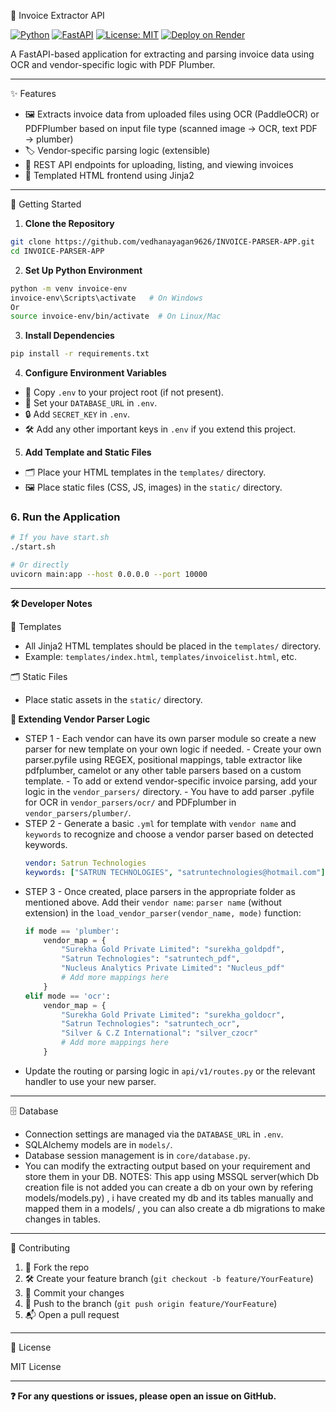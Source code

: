 🧾 Invoice Extractor API

[![Python](https://img.shields.io/badge/python-3.10+-blue.svg)](https://www.python.org/)
[![FastAPI](https://img.shields.io/badge/FastAPI-0.115.13-green.svg)](https://fastapi.tiangolo.com/)
[![License: MIT](https://img.shields.io/badge/License-MIT-yellow.svg)](LICENSE)
[![Deploy on Render](https://img.shields.io/badge/Deploy-Render-blueviolet)](https://render.com/)

A FastAPI-based application for extracting and parsing invoice data using OCR and vendor-specific logic with PDF Plumber.

---

✨ Features

- 🖼️ Extracts invoice data from uploaded files using OCR (PaddleOCR) or PDFPlumber based on input file type (scanned image → OCR, text PDF → plumber)
- 🏷️ Vendor-specific parsing logic (extensible)
- 🔗 REST API endpoints for uploading, listing, and viewing invoices
- 🎨 Templated HTML frontend using Jinja2

---

🚀 Getting Started

1. **Clone the Repository**
```sh
git clone https://github.com/vedhanayagan9626/INVOICE-PARSER-APP.git
cd INVOICE-PARSER-APP
```

2. **Set Up Python Environment**
```sh
python -m venv invoice-env
invoice-env\Scripts\activate   # On Windows
Or
source invoice-env/bin/activate  # On Linux/Mac
```

3. **Install Dependencies**
```sh
pip install -r requirements.txt
```

4. **Configure Environment Variables**
- 📄 Copy `.env` to your project root (if not present).
- 🔑 Set your `DATABASE_URL` in `.env`.
- 🔒 Add `SECRET_KEY` in `.env`.
- 🛠️ Add any other important keys in `.env` if you extend this project.

5. **Add Template and Static Files**
- 🗂️ Place your HTML templates in the `templates/` directory.
- 🖼️ Place static files (CSS, JS, images) in the `static/` directory.

### 6. **Run the Application**
```sh
# If you have start.sh
./start.sh

# Or directly
uvicorn main:app --host 0.0.0.0 --port 10000
```

---

**🛠️ Developer Notes**

📁 Templates
- All Jinja2 HTML templates should be placed in the `templates/` directory.
- Example: `templates/index.html`, `templates/invoicelist.html`, etc.

🗂️ Static Files
- Place static assets in the `static/` directory.

**🧩 Extending Vendor Parser Logic**
- STEP 1
         - Each vendor can have its own parser module so create a new parser for new template on your own logic if needed.
         - Create your own parser.pyfile using REGEX, positional mappings, table extractor like pdfplumber, camelot or any other table parsers based on a custom template.
         - To add or extend vendor-specific invoice parsing, add your logic in the `vendor_parsers/` directory.
         - You have to add  parser .pyfile  for OCR in `vendor_parsers/ocr/` and PDFplumber in `vendor_parsers/plumber/`.
- STEP 2
         - Generate a basic `.yml` for template with `vendor name` and `keywords` to recognize and choose a vendor parser based on detected keywords.
  ```yaml
  vendor: Satrun Technologies
  keywords: ["SATRUN TECHNOLOGIES", "satruntechnologies@hotmail.com"]
  ```
- STEP 3
         - Once created, place parsers in the appropriate folder as mentioned above. Add their `vendor name`: `parser name` (without extension) in the `load_vendor_parser(vendor_name, mode)` function:
  ```python
  if mode == 'plumber':
      vendor_map = {
          "Surekha Gold Private Limited": "surekha_goldpdf",
          "Satrun Technologies": "satruntech_pdf",
          "Nucleus Analytics Private Limited": "Nucleus_pdf"
          # Add more mappings here
      }
  elif mode == 'ocr':
      vendor_map = {
          "Surekha Gold Private Limited": "surekha_goldocr",
          "Satrun Technologies": "satruntech_ocr",
          "Silver & C.Z International": "silver_czocr"
          # Add more mappings here
      }
  ```
- Update the routing or parsing logic in `api/v1/routes.py` or the relevant handler to use your new parser.

---

🗄️ Database
- Connection settings are managed via the `DATABASE_URL` in `.env`.
- SQLAlchemy models are in `models/`.
- Database session management is in `core/database.py`.
- You can modify the extracting output based on your requirement and store them in your DB.
NOTES: This app using MSSQL server(which Db creation file is not added you can create a db on your own by refering models/models.py) , i have created my db and its tables manually and mapped them in a models/ , you can also create a db migrations to make changes in tables.
---

🤝 Contributing

1. 🍴 Fork the repo
2. 🛠️ Create your feature branch (`git checkout -b feature/YourFeature`)
3. 💾 Commit your changes
4. 🚀 Push to the branch (`git push origin feature/YourFeature`)
5. 📬 Open a pull request

---

📄 License

MIT License

---

**❓ For any questions or issues, please open an issue on GitHub.**
